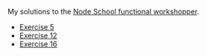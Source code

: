 My solutions to the [Node School functional workshopper](http://nodeschool.io/#workshopper-list).

* [Exercise 5](./e5.js)
* [Exercise 12](./e12.js)
* [Exercise 16](./e16.js)
